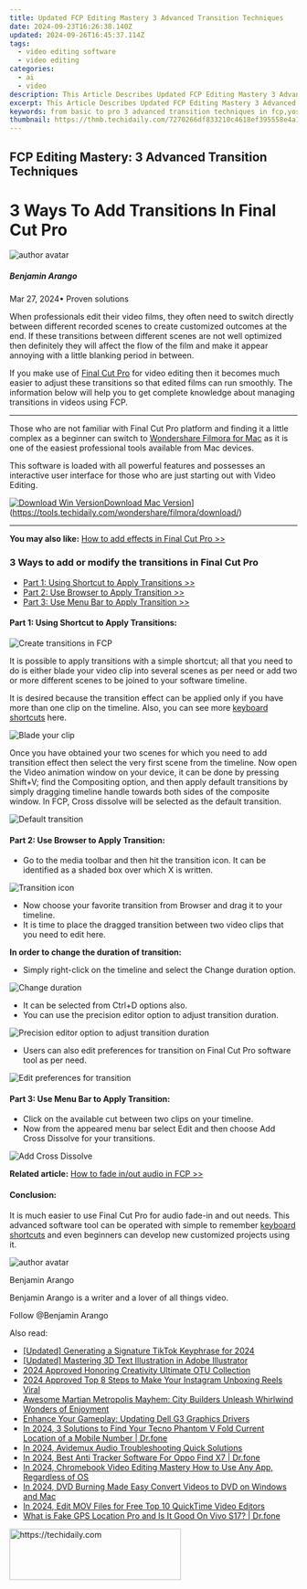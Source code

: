 ```yaml
---
title: Updated FCP Editing Mastery 3 Advanced Transition Techniques
date: 2024-09-23T16:26:38.140Z
updated: 2024-09-26T16:45:37.114Z
tags: 
  - video editing software
  - video editing
categories: 
  - ai
  - video
description: This Article Describes Updated FCP Editing Mastery 3 Advanced Transition Techniques
excerpt: This Article Describes Updated FCP Editing Mastery 3 Advanced Transition Techniques
keywords: from basic to pro 3 advanced transition techniques in fcp,yosemite video editing mastery advanced techniques for mac users,unleash the power of fcp advanced audio editing techniques,fcp editing mastery 3 advanced transition techniques,ai animation jump cut like a pro advanced editing techniques in fcpx,mastering fcp top 3 transition techniques for smooth edits,editing mastery in fcp 5 advanced techniques to transform your videos
thumbnail: https://thmb.techidaily.com/7270266df833210c4618ef395558e4a1dd14a566be785a358865debf94836fef.jpg
---
```


## FCP Editing Mastery: 3 Advanced Transition Techniques

# 3 Ways To Add Transitions In Final Cut Pro

![author avatar](https://images.wondershare.com/filmora/article-images/benjamin-arango-author.jpg)

##### Benjamin Arango

 Mar 27, 2024• Proven solutions

When professionals edit their video films, they often need to switch directly between different recorded scenes to create customized outcomes at the end. If these transitions between different scenes are not well optimized then definitely they will affect the flow of the film and make it appear annoying with a little blanking period in between.

If you make use of [Final Cut Pro](https://tools.techidaily.com/wondershare/filmora/download/) for video editing then it becomes much easier to adjust these transitions so that edited films can run smoothly. The information below will help you to get complete knowledge about managing transitions in videos using FCP.

---

Those who are not familiar with Final Cut Pro platform and finding it a little complex as a beginner can switch to [Wondershare Filmora for Mac](https://tools.techidaily.com/wondershare/filmora/download/) as it is one of the easiest professional tools available from Mac devices.

This software is loaded with all powerful features and possesses an interactive user interface for those who are just starting out with Video Editing.

[![Download Win Version](https://images.wondershare.com/filmora/guide/download-btn-win.jpg)](https://tools.techidaily.com/wondershare/filmora/download/)[Download Mac Version](https://images.wondershare.com/filmora/guide/download-btn-mac.jpg)](https://tools.techidaily.com/wondershare/filmora/download/)

---

**You may also like:** [How to add effects in Final Cut Pro >>](https://tools.techidaily.com/wondershare/filmora/download/)

### 3 Ways to add or modify the transitions in Final Cut Pro

* [Part 1: Using Shortcut to Apply Transitions >>](#part1)
* [Part 2: Use Browser to Apply Transition >>](#part2)
* [Part 3: Use Menu Bar to Apply Transition >>](#part3)

#### **Part 1: Using Shortcut to Apply Transitions:**

![Create transitions in FCP](https://images.wondershare.com/filmora/article-images/add-transitions-in-fcp-1.png)

It is possible to apply transitions with a simple shortcut; all that you need to do is either blade your video clip into several scenes as per need or add two or more different scenes to be joined to your software timeline.

It is desired because the transition effect can be applied only if you have more than one clip on the timeline. Also, you can see more [keyboard shortcuts](https://tools.techidaily.com/wondershare/filmora/download/) here.

![Blade your clip ](https://images.wondershare.com/filmora/article-images/add-transitions-in-fcp-2.png)

Once you have obtained your two scenes for which you need to add transition effect then select the very first scene from the timeline. Now open the Video animation window on your device, it can be done by pressing Shift+V; find the Compositing option, and then apply default transitions by simply dragging timeline handle towards both sides of the composite window. In FCP, Cross dissolve will be selected as the default transition.

![Default transition](https://images.wondershare.com/filmora/article-images/add-transitions-in-fcp-3.png)

#### **Part 2: Use Browser to Apply Transition:**

* Go to the media toolbar and then hit the transition icon. It can be identified as a shaded box over which X is written.

![Transition icon ](https://images.wondershare.com/filmora/article-images/add-transitions-in-fcp-4.png)

* Now choose your favorite transition from Browser and drag it to your timeline.
* It is time to place the dragged transition between two video clips that you need to edit here.

**In order to change the duration of transition:**

* Simply right-click on the timeline and select the Change duration option.

![Change duration](https://images.wondershare.com/filmora/article-images/add-transitions-in-fcp-5.png)

* It can be selected from Ctrl+D options also.
* You can use the precision editor option to adjust transition duration.

![ Precision editor option to adjust transition duration ](https://images.wondershare.com/filmora/article-images/add-transitions-in-fcp-6.png)

* Users can also edit preferences for transition on Final Cut Pro software tool as per need.

![ Edit preferences for transition](https://images.wondershare.com/filmora/article-images/add-transitions-in-fcp-7.png)

#### **Part 3: Use Menu Bar to Apply Transition:**

* Click on the available cut between two clips on your timeline.
* Now from the appeared menu bar select Edit and then choose Add Cross Dissolve for your transitions.

![Add Cross Dissolve](https://images.wondershare.com/filmora/article-images/add-transitions-in-fcp-8.png)

**Related article:** [How to fade in/out audio in FCP >>](https://tools.techidaily.com/wondershare/filmora/download/)

#### **Conclusion:**

It is much easier to use Final Cut Pro for audio fade-in and out needs. This advanced software tool can be operated with simple to remember [keyboard shortcuts](https://tools.techidaily.com/wondershare/filmora/download/) and even beginners can develop new customized projects using it.

![author avatar](https://images.wondershare.com/filmora/article-images/benjamin-arango-author.jpg)

Benjamin Arango

Benjamin Arango is a writer and a lover of all things video.

Follow @Benjamin Arango

<ins class="adsbygoogle"
      style="display:block"
      data-ad-client="ca-pub-7571918770474297"
      data-ad-slot="8358498916"
      data-ad-format="auto"
      data-full-width-responsive="true"></ins>

<span class="atpl-alsoreadstyle">Also read:</span>
<div><ul>
<li><a href="https://tiktok-clips.techidaily.com/updated-generating-a-signature-tiktok-keyphrase-for-2024/"><u>[Updated] Generating a Signature TikTok Keyphrase for 2024</u></a></li>
<li><a href="https://fox-boxes.techidaily.com/updated-mastering-3d-text-illustration-in-adobe-illustrator/"><u>[Updated] Mastering 3D Text Illustration in Adobe Illustrator</u></a></li>
<li><a href="https://some-knowledge.techidaily.com/2024-approved-honoring-creativity-ultimate-otu-collection/"><u>2024 Approved Honoring Creativity Ultimate OTU Collection</u></a></li>
<li><a href="https://some-skills.techidaily.com/2024-approved-top-8-steps-to-make-your-instagram-unboxing-reels-viral/"><u>2024 Approved Top 8 Steps to Make Your Instagram Unboxing Reels Viral</u></a></li>
<li><a href="https://buynow-tips.techidaily.com/awesome-martian-metropolis-mayhem-city-builders-unleash-whirlwind-wonders-of-enjoyment/"><u>Awesome Martian Metropolis Mayhem: City Builders Unleash Whirlwind Wonders of Enjoyment</u></a></li>
<li><a href="https://driver-download.techidaily.com/enhance-your-gameplay-updating-dell-g3-graphics-drivers/"><u>Enhance Your Gameplay: Updating Dell G3 Graphics Drivers</u></a></li>
<li><a href="https://android-location-track.techidaily.com/in-2024-3-solutions-to-find-your-tecno-phantom-v-fold-current-location-of-a-mobile-number-drfone-by-drfone-virtual-android/"><u>In 2024, 3 Solutions to Find Your Tecno Phantom V Fold Current Location of a Mobile Number | Dr.fone</u></a></li>
<li><a href="https://ai-vdieo-software.techidaily.com/in-2024-avidemux-audio-troubleshooting-quick-solutions/"><u>In 2024, Avidemux Audio Troubleshooting Quick Solutions</u></a></li>
<li><a href="https://android-location-track.techidaily.com/in-2024-best-anti-tracker-software-for-oppo-find-x7-drfone-by-drfone-virtual-android/"><u>In 2024, Best Anti Tracker Software For Oppo Find X7 | Dr.fone</u></a></li>
<li><a href="https://ai-vdieo-software.techidaily.com/in-2024-chromebook-video-editing-mastery-how-to-use-any-app-regardless-of-os/"><u>In 2024, Chromebook Video Editing Mastery How to Use Any App, Regardless of OS</u></a></li>
<li><a href="https://ai-vdieo-software.techidaily.com/in-2024-dvd-burning-made-easy-convert-videos-to-dvd-on-windows-and-mac/"><u>In 2024, DVD Burning Made Easy Convert Videos to DVD on Windows and Mac</u></a></li>
<li><a href="https://ai-vdieo-software.techidaily.com/in-2024-edit-mov-files-for-free-top-10-quicktime-video-editors/"><u>In 2024, Edit MOV Files for Free Top 10 QuickTime Video Editors</u></a></li>
<li><a href="https://fake-location.techidaily.com/what-is-fake-gps-location-pro-and-is-it-good-on-vivo-s17-drfone-by-drfone-virtual-android/"><u>What is Fake GPS Location Pro and Is It Good On Vivo S17? | Dr.fone</u></a></li>
</ul></div>

<!-- affiliate ads begin -->
<a href="https://aligracehair.sjv.io/c/5597632/1938716/19272" target="_top" id="1938716">
  <img src="//a.impactradius-go.com/display-ad/19272-1938716" border="0" alt="https://techidaily.com" width="300" height="90"/>
</a>
<img height="0" width="0" src="https://aligracehair.sjv.io/i/5597632/1938716/19272" style="position:absolute;visibility:hidden;" border="0" />
<!-- affiliate ads end -->

